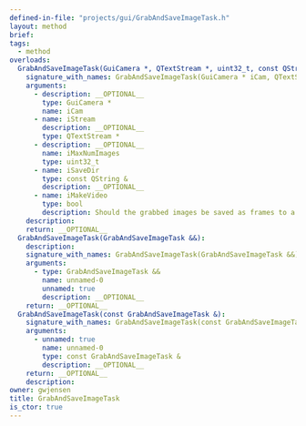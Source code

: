 ```yaml
---
defined-in-file: "projects/gui/GrabAndSaveImageTask.h"
layout: method
brief:
tags:
  - method
overloads:
  GrabAndSaveImageTask(GuiCamera *, QTextStream *, uint32_t, const QString &, bool):
    signature_with_names: GrabAndSaveImageTask(GuiCamera * iCam, QTextStream * iStream, uint32_t iMaxNumImages, const QString & iSaveDir, bool iMakeVideo)
    arguments:
      - description: __OPTIONAL__
        type: GuiCamera *
        name: iCam
      - name: iStream
        description: __OPTIONAL__
        type: QTextStream *
      - description: __OPTIONAL__
        name: iMaxNumImages
        type: uint32_t
      - name: iSaveDir
        type: const QString &
        description: __OPTIONAL__
      - name: iMakeVideo
        type: bool
        description: Should the grabbed images be saved as frames to a video, or as individual images on the hard disk.
    description:
    return: __OPTIONAL__
  GrabAndSaveImageTask(GrabAndSaveImageTask &&):
    description:
    signature_with_names: GrabAndSaveImageTask(GrabAndSaveImageTask &&)
    arguments:
      - type: GrabAndSaveImageTask &&
        name: unnamed-0
        unnamed: true
        description: __OPTIONAL__
    return: __OPTIONAL__
  GrabAndSaveImageTask(const GrabAndSaveImageTask &):
    signature_with_names: GrabAndSaveImageTask(const GrabAndSaveImageTask &)
    arguments:
      - unnamed: true
        name: unnamed-0
        type: const GrabAndSaveImageTask &
        description: __OPTIONAL__
    return: __OPTIONAL__
    description:
owner: gwjensen
title: GrabAndSaveImageTask
is_ctor: true
---
```

